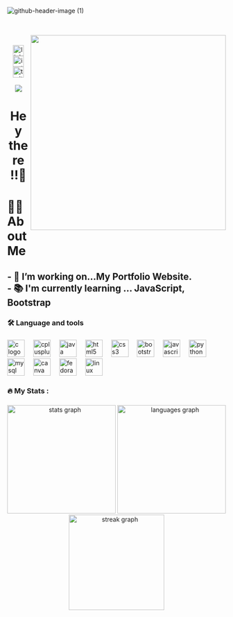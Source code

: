 ![github-header-image (1)](https://github.com/jaychavada/jaychavada/assets/115369625/4de29cf2-582d-4db6-8d6e-96e692f0adcb)

<br>
<br clear="both">

<img align="right" height="450" src="https://cdn.dribbble.com/users/37649/screenshots/14437038/media/36fd5a9eadaa84609d252dfa3dead711.gif"  />

###

<div align="center">
  <a href="https://www.linkedin.com/in/jay-chavada-a48246251" target="_blank">
    <img src="https://img.shields.io/static/v1?message=LinkedIn&logo=linkedin&label=&color=0077B5&logoColor=white&labelColor=&style=for-the-badge" height="25" alt="linkedin logo"  />
  </a>
  <a href="https://instagram.com/_jaychavada_?utm_source=qr&igshid=MzNlNGNkZWQ4Mg%3D%3D" target="_blank">
    <img src="https://img.shields.io/static/v1?message=Instagram&logo=instagram&label=&color=E4405F&logoColor=white&labelColor=&style=for-the-badge" height="25" alt="instagram logo"  />
  </a>
</div>
<div align="center">
  <a href="https://twitter.com/jaychavada_05?t=enOLvwrSb7rdxt6Ufk_eIg&s=08" target="_blank">
    <img src="https://img.shields.io/static/v1?message=Twitter&logo=twitter&label=&color=1DA1F2&logoColor=white&labelColor=&style=for-the-badge" height="25" alt="twitter logo"  />
  </a>
</div> <br>

<div align="center">
  <img src="https://visitor-badge.laobi.icu/badge?page_id=jaychavada.jaychavada&left_text=Stalkers"  />
</div>

###

<h1 align="center">Hey there !!👋</h1>

###

<h1 align="left">👩‍💻  About Me</h1>

###

<h2 align="left">- 🔭 I’m working on...My Portfolio Website.<br>- 📚 I'm currently learning ... JavaScript, Bootstrap</h2>

###

<h3 align="left">🛠 Language and tools</h3>

###

<div align="left">
  <img src="https://cdn.jsdelivr.net/gh/devicons/devicon/icons/c/c-original.svg" height="40" alt="c logo"  />
  <img width="12" />
  <img src="https://cdn.jsdelivr.net/gh/devicons/devicon/icons/cplusplus/cplusplus-original.svg" height="40" alt="cplusplus logo"  />
  <img width="12" />
  <img src="https://cdn.jsdelivr.net/gh/devicons/devicon/icons/java/java-original.svg" height="40" alt="java logo"  />
  <img width="12" />
  <img src="https://cdn.jsdelivr.net/gh/devicons/devicon/icons/html5/html5-original.svg" height="40" alt="html5 logo"  />
  <img width="12" />
  <img src="https://cdn.jsdelivr.net/gh/devicons/devicon/icons/css3/css3-original.svg" height="40" alt="css3 logo"  />
  <img width="12" />
  <img src="https://cdn.jsdelivr.net/gh/devicons/devicon/icons/bootstrap/bootstrap-original.svg" height="40" alt="bootstrap logo"  />
  <img width="12" />
  <img src="https://cdn.jsdelivr.net/gh/devicons/devicon/icons/javascript/javascript-original.svg" height="40" alt="javascript logo"  />
  <img width="12" />
  <img src="https://cdn.jsdelivr.net/gh/devicons/devicon/icons/python/python-original.svg" height="40" alt="python logo"  />
  <img width="12" />
  <img src="https://cdn.jsdelivr.net/gh/devicons/devicon/icons/mysql/mysql-original.svg" height="40" alt="mysql logo"  />
  <img width="12" />
  <img src="https://cdn.jsdelivr.net/gh/devicons/devicon/icons/canva/canva-original.svg" height="40" alt="canva logo"  />
  <img width="12" />
  <img src="https://cdn.jsdelivr.net/gh/devicons/devicon/icons/fedora/fedora-original.svg" height="40" alt="fedora logo"  />
  <img width="12" />
  <img src="https://cdn.jsdelivr.net/gh/devicons/devicon/icons/linux/linux-original.svg" height="40" alt="linux logo"  />
</div>

###

<h3 align="left">🔥   My Stats :</h3>

###

<div align="center">
  <img src="https://github-readme-stats.vercel.app/api?username=jaychavada&hide_title=false&hide_rank=false&show_icons=true&include_all_commits=true&count_private=true&disable_animations=false&theme=dracula&locale=en&hide_border=true&order=1" height="250" alt="stats graph"  />
  <img src="https://github-readme-stats.vercel.app/api/top-langs?username=jaychavada&locale=en&hide_title=false&layout=compact&card_width=320&langs_count=5&theme=dracula&hide_border=true&order=2" height="250" alt="languages graph"  />
  <img src="https://streak-stats.demolab.com?user=jaychavada&locale=en&mode=daily&theme=dark&hide_border=true&border_radius=5&order=3" height="220" alt="streak graph"  />
</div>
